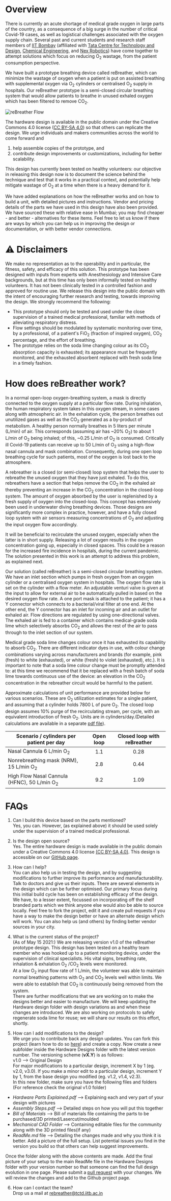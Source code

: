 # Overview

There is currently an acute shortage of medical grade oxygen in large parts of the country, as a consequence of a big surge in the number of critical Covid-19 cases, as well as logistical challenges associated with the oxygen supply chain. Several past and current students and research staff members of  [IIT Bombay](https://www.iitb.ac.in) (affiliated with [Tata Centre for Technology and Design](http://www.tatacentre.iitb.ac.in/), [Chemical Engineering](https://www.che.iitb.ac.in), and [Nex Robotics](http://www.nex-robotics.com)) have come together to attempt solutions which focus on reducing O<sub>2</sub> wastage, from the patient consumption perspective.

We have built a prototype breathing device called reBreather, which can minimize the wastage of oxygen when a patient is put on assisted breathing with supplemental oxygen via O<sub>2</sub> cylinders or centralised O<sub>2</sub> supply in hospitals.  Our reBreather prototype is a semi-closed circular breathing system that would allow patients to breathe in unused exhaled oxygen which has been filtered to remove CO<sub>2</sub>.

![reBreather Flow](./assets/reBreather_Schematic.jpg)

The hardware design is available in the public domain under the Creative Commons 4.0 license ([CC BY-SA 4.0](https://creativecommons.org/licenses/by-sa/4.0/)) so that others can replicate the design. We urge individuals and makers communities across the world to come forward and 
1. help assemble copies of the prototype, and 
2. contribute design improvements or customizations, including for better scalability. 

This design has currently been tested on healthy volunteers: our objective in releasing this design now is to document the science behind the technique and test that it works in a practical context, and potentially help mitigate wastage of O<sub>2</sub> at a time when there is a heavy demand for it.

We have added explanations on how the reBreather works and on how to build a unit, with detailed pictures and instructions. Vendor and pricing details of the parts we have used in this design have also been provided. We have sourced these with relative ease in Mumbai; you may find cheaper - and better - alternatives for these items. Feel free to let us know if there are ways by which you can help us in improving the design or documentation, or with better vendor connections.  

# ⚠️ Disclaimers

We make no representation as to the operability and in particular, the fitness, safety, and efficacy of this solution. This prototype has been designed with inputs from experts with Anesthesiology and Intensive Care backgrounds, but at this time has only been informally tested on healthy volunteers. It has not been clinically tested in a controlled fashion and approved for routine use. We release this design into the public domain with the intent of encouraging further research and testing, towards improving the design. We strongly recommend the following:

- This prototype should only be tested and used under the close supervision of a trained medical professional, familiar with methods of alleviating respiratory distress.
- Flow settings should be modulated by systematic monitoring over time, by a professional, of a patient's FiO<sub>2</sub> (fraction of inspired oxygen), CO<sub>2</sub> percentage, and the effort of breathing.
- The prototype relies on the soda lime changing colour as its CO<sub>2</sub> absorption capacity is exhausted; its appearance must be frequently monitored, and the exhausted absorbent replaced with fresh soda lime in a timely fashion. 

# How does reBreather work?

In a normal open-loop oxygen-breathing system, a mask is directly connected to the oxygen supply at a particular flow rate. During inhalation, the human respiratory system takes in this oxygen stream, in some cases along with atmospheric air. In the exhalation cycle, the person breathes out unutilized gases as well as the CO<sub>2</sub> generated as a by-product of metabolism. A healthy person normally breathes in 5 liters per minute (L/min) of air. This corresponds (assuming air has ~20% O<sub>2</sub>) to about 1 L/min of O<sub>2</sub> being inhaled; of this, ~0.25 L/min of O<sub>2</sub> is consumed.  Critically ill Covid-19 patients can receive up to 50 L/min of O<sub>2</sub> using a high-flow nasal cannula and mask combination. Consequently, during one open loop breathing cycle for such patients, most of the oxygen is lost back to the atmosphere.

A rebreather is a closed (or semi-closed) loop system that helps the user to rebreathe the unused oxygen that they have just exhaled. To do this, rebreathers have a section that helps remove the CO<sub>2</sub> in the exhaled air thereby preventing an increase in the CO<sub>2</sub> concentration in the closed-loop system. The amount of oxygen absorbed by the user is replenished by a fresh supply of oxygen into the closed-loop. This concept has extensively been used in underwater diving breathing devices. Those designs are significantly more complex in practice, however, and have a fully closed loop system with air sensors measuring concentrations of O<sub>2</sub> and adjusting the input oxygen flow accordingly.

It will be beneficial to recirculate the unused oxygen, especially when the latter is in short supply.  Releasing a lot of oxygen results in the oxygen concentration going up, especially in closed spaces.  This could be a reason for the increased fire incidence in hospitals, during the current pandemic.  The solution presented in this work is an attempt to address this problem, as explained next.

Our solution (called reBreather) is a semi-closed circular breathing system. We have an inlet section which pumps in fresh oxygen from an oxygen cylinder or a centralised oxygen system in hospitals. The oxygen flow rate is set on the cylinder with a flow meter. An adjustable venturi valve is given at the input to allow for external air to be automatically pulled in based on the desired oxygen flow rate. A one port mask is attached to the patient; it has a Y connector which connects to a bacterial/viral filter at one end. At the other end, the Y connector has an inlet for incoming air and an outlet for exhaled air. Flow directions are regulated by using one-directional valves.  The exhaled air is fed to a container which contains medical-grade soda lime which selectively absorbs CO<sub>2</sub> and allows the rest of the air to pass through to the inlet section of our system.

Medical grade soda lime changes colour once it has exhausted its capability to absorb CO<sub>2</sub>. There are different indicator dyes in use, with colour change combinations varying across manufacturers and brands (for example, pink (fresh) to white (exhausted), or white (fresh) to violet (exhausted), etc.). It is important to note that a soda lime colour change must be promptly attended to: at this time we recommend that it be replaced with a fresh batch of soda lime towards continuous use of the device: an elevation in the CO<sub>2</sub> concentration in the rebreather circuit would be harmful to the patient.

Approximate calculations of unit performance are provided below for various scenarios. These are O<sub>2</sub> utilization estimates for a single patient, and assuming that a cylinder holds 7800 L of pure O<sub>2</sub>. The closed loop design assumes 10% purge of the recirculating stream, per cycle, with an equivalent introduction of fresh O<sub>2</sub>. Units are in cylinders/day.(Detailed calculations are available in a separate [pdf file](./assets/Estimated_Oxygen_Savings.pdf)).

| Scenario / cylinders per patient per day                                       | Open loop  | Closed loop  with reBreather |
|------------------------------------------------|:----------:|:----------------------------:|
| Nasal Cannula 6 L/min O<sub>2</sub> | 1.1 | 0.28 |
| Nonrebreathing mask (NRM), 15 L/min O<sub>2</sub> | 2.8 | 0.44 |
| High Flow Nasal Cannula (HFNC), 50 L/min O<sub>2</sub> | 9.2 | 1.09 |



# FAQs

1. Can I build this device based on the parts mentioned? \
Yes, you can. However, (as explained above) it should be used solely under the supervision of a trained medical professional. 

2. Is the design open source? \
Yes. The entire hardware design is made available in the public domain under a Creative Commons 4.0 license [(CC BY-SA 4.0)](https://creativecommons.org/licenses/by-sa/4.0/). This design is accessible on our [GitHub page](https://github.com/TCTD-IIT-Bombay/reBreather). 

3. How can I help? \
You can also help us in testing the design, and by suggesting modifications to further improve its performance and manufacturability. Talk to doctors and give us their inputs. There are several elements in the design which can be further optimised. Our primary focus during this initial build cycle has been on establishing efficacy of the design. We have, to a lesser extent, focussed on incorporating off the shelf branded parts which we think anyone else would also be able to source locally. Feel free to fork the project, edit it and create pull requests if you have a way to make the design better or have an alternate design which will work.
You can also help us (and others) by finding better vendor sources in your city.     

4. What is the current status of the project?  \
(As of May 15 2021:) We are releasing version v1.0 of the reBreather prototype design. This design has been tested on a healthy team member who was hooked up to a patient monitoring device, under the supervision of clinical specialists.  His vital signs, breathing rate, inhalation & exhalation O<sub>2</sub> /CO<sub>2</sub>  levels were monitored. \
At a low O<sub>2</sub>  input flow rate of 1 L/min, the volunteer was able to maintain normal breathing patterns with O<sub>2</sub>  and CO<sub>2</sub>  levels well within limits. We were able to establish that CO<sub>2</sub>  is continuously being removed from the system. \
There are further modifications that we are working on to make the designs better and easier to manufacture. We will keep updating the Hardware design folder with design variations as and when these changes are introduced. We are also working on protocols to safely regenerate soda lime for reuse; we will share our results on this effort, shortly.

5. How can I add modifications to the design? \
We urge you to contribute back any design updates. You can fork this  project (learn how to do so [here](https://www.youtube.com/watch?v=_NrSWLQsDL4)) and create a copy. Now create a new subfolder inside the Hardware Designs folder with the latest version number. The versioning scheme (**vX.Y**) is as follows: \
v1.0 --> Original Design \
For major modifications to a particular design, increment X by 1 (eg. v2.0, v3.0). If you make a minor edit to a particular design, increment Y by 1, from the base design you modified (eg. v1.2, v1.4, v2.3). \
In this new folder, make sure you have the following files and folders (For reference check the original v1.0 folder) 
- *Hardware Parts Explained.pdf* --> Explaining each and very part of your design with pictures 
- *Assembly Steps.pdf* --> Detailed steps on how you will put this together 
- *Bill of Materials* --> Bill of materials file containing the parts to be purchased/3D printed/Lasercut/moulded 
- *Mechanical CAD Folder* --> Containing editable files for the community along with the 3D printed files(if any) 
- *ReadMe.md* file --> Detailing the changes made and why you think it is better. Add a picture of the full setup. List potential issues you find in the version you build so that others can help suggest improvements. 

Once the folder along with the above contents are made. Add the final picture of your setup to the main ReadMe file in the Hardware Designs folder with your version number so that someone can find the full design evolution in one page. 
Please submit a [pull request](https://docs.github.com/en/github/collaborating-with-issues-and-pull-requests/about-pull-requests) with your changes. We will review the changes and add to the Github project page.

6. How can I contact the team?  \
Drop us a mail at rebreather@tctd.iitb.ac.in
